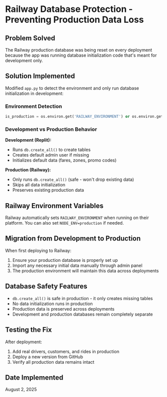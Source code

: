 # Railway Database Protection - Preventing Production Data Loss

## Problem Solved
The Railway production database was being reset on every deployment because the app was running database initialization code that's meant for development only.

## Solution Implemented
Modified `app.py` to detect the environment and only run database initialization in development:

### Environment Detection
```python
is_production = os.environ.get('RAILWAY_ENVIRONMENT') or os.environ.get('NODE_ENV') == 'production'
```

### Development vs Production Behavior

**Development (Replit):**
- Runs `db.create_all()` to create tables
- Creates default admin user if missing
- Initializes default data (fares, zones, promo codes)

**Production (Railway):**
- Only runs `db.create_all()` (safe - won't drop existing data)
- Skips all data initialization
- Preserves existing production data

## Railway Environment Variables
Railway automatically sets `RAILWAY_ENVIRONMENT` when running on their platform. You can also set `NODE_ENV=production` if needed.

## Migration from Development to Production
When first deploying to Railway:
1. Ensure your production database is properly set up
2. Import any necessary initial data manually through admin panel
3. The production environment will maintain this data across deployments

## Database Safety Features
- `db.create_all()` is safe in production - it only creates missing tables
- No data initialization runs in production
- Production data is preserved across deployments
- Development and production databases remain completely separate

## Testing the Fix
After deployment:
1. Add real drivers, customers, and rides in production
2. Deploy a new version from GitHub
3. Verify all production data remains intact

## Date Implemented
August 2, 2025